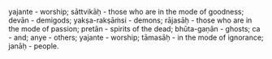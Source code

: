 yajante - worship; sāttvikāḥ - those who are in the mode of goodness; devān - demigods; yakṣa-rakṣāṁsi - demons; rājasāḥ - those who are in the mode of passion; pretān - spirits of the dead; bhūta-gaṇān - ghosts; ca - and; anye - others; yajante - worship; tāmasāḥ - in the mode of ignorance; janāḥ - people.